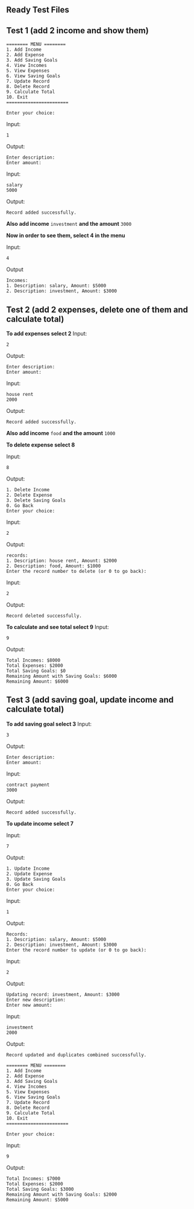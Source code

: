 Ready Test Files
-
Test 1 (add 2 income and show them)
-
    ======== MENU ========
    1. Add Income
    2. Add Expense
    3. Add Saving Goals
    4. View Incomes
    5. View Expenses
    6. View Saving Goals
    7. Update Record
    8. Delete Record
    9. Calculate Total
    10. Exit
    =======================

    Enter your choice:

Input:

    1


Output:

    Enter description:
    Enter amount:

Input:

    salary
    5000

Output:

    Record added successfully.

**Also add income** `investment`
**and the amount** `3000`


**Now in order to see them, select 4 in the menu**

Input:

    4

Output

    Incomes:
    1. Description: salary, Amount: $5000
    2. Description: investment, Amount: $3000


Test 2 (add 2 expenses, delete one of them and calculate total)
-
**To add expenses select 2**
Input:

    2

Output:
  
    Enter description:
    Enter amount:

Input:

    house rent
    2000

Output:

    Record added successfully.

**Also add income** `food`
**and the amount** `1000`

**To delete expense select 8**

Input:

    8

Output:
  
    1. Delete Income
    2. Delete Expense
    3. Delete Saving Goals
    0. Go Back
    Enter your choice:

Input:

    2

Output:
  
    records:
    1. Description: house rent, Amount: $2000
    2. Description: food, Amount: $1000
    Enter the record number to delete (or 0 to go back):

Input:

    2

Output:
  
    Record deleted successfully.

**To calculate and see total select 9**
Input:

    9

Output:
  
    Total Incomes: $8000
    Total Expenses: $2000
    Total Saving Goals: $0
    Remaining Amount with Saving Goals: $6000
    Remaining Amount: $6000

Test 3 (add saving goal, update income and calculate total)
-

**To add saving goal select 3**
Input:

    3

Output:
  
    Enter description:
    Enter amount:

Input:

    contract payment
    3000

Output:

    Record added successfully.


**To update income select 7**

Input:

    7

Output:
  
    1. Update Income
    2. Update Expense
    3. Update Saving Goals
    0. Go Back
    Enter your choice:

Input:

    1

Output:
  
    Records:
    1. Description: salary, Amount: $5000
    2. Description: investment, Amount: $3000
    Enter the record number to update (or 0 to go back):

Input:

    2

Output:
  
    Updating record: investment, Amount: $3000
    Enter new description:
    Enter new amount:

Input:

    investment
    2000

Output:
  
    Record updated and duplicates combined successfully.

    ======== MENU ========
    1. Add Income
    2. Add Expense
    3. Add Saving Goals
    4. View Incomes
    5. View Expenses
    6. View Saving Goals
    7. Update Record
    8. Delete Record
    9. Calculate Total
    10. Exit
    =======================

    Enter your choice:

Input:

    9
    
Output:

    Total Incomes: $7000
    Total Expenses: $2000
    Total Saving Goals: $3000
    Remaining Amount with Saving Goals: $2000
    Remaining Amount: $5000
